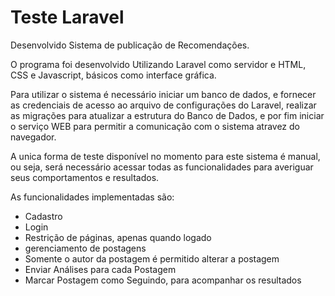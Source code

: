 # Teste Laravel

Desenvolvido Sistema de publicação de Recomendações.

O programa foi desenvolvido Utilizando Laravel como servidor e HTML, CSS e Javascript, básicos como interface gráfica.

Para utilizar o sistema é necessário iniciar um banco de dados, e fornecer as credenciais de acesso ao arquivo de 
configurações do Laravel, realizar as migrações para atualizar a estrutura do Banco de Dados, e por fim iniciar o 
serviço WEB para permitir a comunicação com o sistema atravez do navegador.

A unica forma de teste disponível no momento para este sistema é manual, ou seja, será necessário acessar todas 
as funcionalidades para averiguar seus comportamentos e resultados.

As funcionalidades implementadas são:
- Cadastro
- Login
- Restrição de páginas, apenas quando logado
- gerenciamento de postagens
- Somente o autor da postagem é permitido alterar a postagem
- Enviar Análises para cada Postagem
- Marcar Postagem como Seguindo, para acompanhar os resultados
